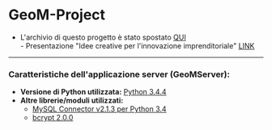 # GeoM-Project
- L'archivio di questo progetto è stato spostato <a href="https://drive.google.com/open?id=0B6BkIbrqE7vcVnNZQlhxcnlpUXM" target="_blank">QUI</a>
<br/>- Presentazione "Idee creative per l'innovazione imprenditoriale" <a href="https://drive.google.com/open?id=0ByCUeE-gfZ5UTkl4M3JwTW1RN2M">LINK</a>
<hr>

### Caratteristiche dell'applicazione server (GeoMServer):
- <b>Versione di Python utilizzata:</b> <a href="https://www.python.org/downloads/" target="_blank">Python 3.4.4</a><br>
- <b>Altre librerie/moduli utilizzati:</b>
  - <a href="http://dev.mysql.com/downloads/connector/python/" target="_blank">MySQL Connector v2.1.3 per Python 3.4</a><br />
  - <a href="https://pypi.python.org/pypi/bcrypt/2.0.0" target="_blank">bcrypt 2.0.0</a>
